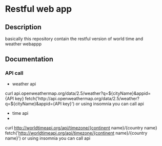 # Restful web app

## Description
basically this repository contain the restful version of world time and weather webappp

## Documentation
### API call

- weather api

curl api.openweathermap.org/data/2.5/weather?q=${cityName}&appid={API key}
fetch('http://api.openweathermap.org/data/2.5/weather?q=${cityName}&appid={API key}')
or using insomnia you can call api

- time api
- 
curl http://worldtimeapi.org/api/timezone/{continent name}/{country name}
fetch('http://worldtimeapi.org/api/timezone/{continent name}/{country name}')
or using insomnia you can call api



